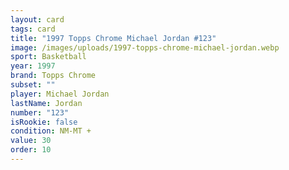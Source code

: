 ```yaml
---
layout: card
tags: card
title: "1997 Topps Chrome Michael Jordan #123"
image: /images/uploads/1997-topps-chrome-michael-jordan.webp
sport: Basketball
year: 1997
brand: Topps Chrome
subset: ""
player: Michael Jordan
lastName: Jordan
number: "123"
isRookie: false
condition: NM-MT +
value: 30
order: 10
---
```

